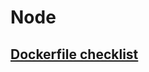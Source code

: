 # Node

## [Dockerfile checklist](https://github.com/OWASP/CheatSheetSeries/blob/master/cheatsheets/NodeJS_Docker_Cheat_Sheet.md)
